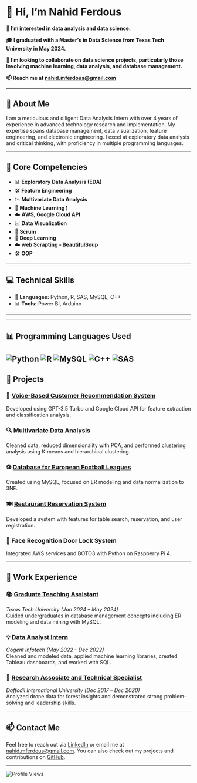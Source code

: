 # 👋 Hi, I’m Nahid Ferdous

**👀 I’m interested in data analysis and data science.**

**🎓 I graduated with a Master's in Data Science from Texas Tech University in May 2024.**

**💞️ I’m looking to collaborate on data science projects, particularly those involving machine learning, data analysis, and database management.**

**📫 Reach me at nahid.mferdous@gmail.com**

---

## 📝 About Me

I am a meticulous and diligent Data Analysis Intern with over 4 years of experience in advanced technology research and implementation. My expertise spans database management, data visualization, feature engineering, and electronic engineering. I excel at exploratory data analysis and critical thinking, with proficiency in multiple programming languages.

---

## 🚀 Core Competencies

- 📊 **Exploratory Data Analysis (EDA)**
- 🛠️ **Feature Engineering**
- 📉 **Multivariate Data Analysis**
- 🤖 **Machine Learning )**
- ☁️ **AWS, Google Cloud API**
- 📈 **Data Visualization**
- 📅 **Scrum**
- 🤖 **Deep Learning**
- ☁️ **web Scrapting - BeautifulSoup**
- 🛠️ **OOP**

---

## 💻 Technical Skills

- 🐍 **Languages:** Python, R, SAS, MySQL, C++
- 📊 **Tools:** Power BI, Arduino

---
---
## 📊 Programming Languages Used

![Python](https://img.shields.io/badge/Python-40%25-blue)
![R](https://img.shields.io/badge/R-20%25-blue)
![MySQL](https://img.shields.io/badge/MySQL-10%25-blue)
![C++](https://img.shields.io/badge/C++-5%25-blue)
![SAS](https://img.shields.io/badge/SAS-25%25-blue)
---

## 📂 Projects

### 🎤 [Voice-Based Customer Recommendation System](https://github.com/Nahidf21/Leveraging-Machine-Learning-for-Predictive-Analytics-in-Automotive-Sales)
Developed using GPT-3.5 Turbo and Google Cloud API for feature extraction and classification analysis.

### 🔍 [Multivariate Data Analysis](https://github.com/Nahidf21/Unravelling-the-Complexities-of-Student-Stress-Factors)
Cleaned data, reduced dimensionality with PCA, and performed clustering analysis using K-means and hierarchical clustering.

### ⚽ [Database for European Football Leagues](https://github.com/Nahidf21/European-Football-Model-MySQL)
Created using MySQL, focused on ER modeling and data normalization to 3NF.

### 🍽️ [Restaurant Reservation System](https://github.com/Nahidf21/Resturent-Reservation-System-/blob/main/Final%20-%2007-08%20.ipynb)
Developed a system with features for table search, reservation, and user registration.

### 🚪 Face Recognition Door Lock System
Integrated AWS services and BOTO3 with Python on Raspberry Pi 4.

---

## 💼 Work Experience

### 📚 [Graduate Teaching Assistant](https://github.com/Nahidf21/Graduate-Teaching-Assistant-MySQL-Work-Solutions-At-Texas-Tech-University)
*Texas Tech University (Jan 2024 – May 2024)*  
Guided undergraduates in database management concepts including ER modeling and data mining with MySQL.

### 💡 [Data Analyst Intern](https://github.com/Nahidf21/The-2018-Winter-Olympics-medal-prediction-for-the-host-country-/blob/main/Olympic_history_analysis.ipynb)
*Cogent Infotech (May 2022 – Dec 2022)*  
Cleaned and modeled data, applied machine learning libraries, created Tableau dashboards, and worked with SQL.

### 🌳 [Research Associate and Technical Specialist](https://sites.nationalacademies.org/PGA/PEER/PEERscience/PGA_181419)
*Daffodil International University (Dec 2017 – Dec 2020)*  
Analyzed drone data for forest insights and demonstrated strong problem-solving and leadership skills.

---

## 📫 Contact Me

Feel free to reach out via [LinkedIn](https://www.linkedin.com/in/nahidferdousuavbd) or email me at nahid.mferdous@gmail.com. You can also check out my projects and contributions on [GitHub](https://github.com/Nahidf21).

---

![Profile Views](https://komarev.com/ghpvc/?username=Nahidf21&color=blue)


